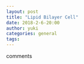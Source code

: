 ```yaml
---
layout: post
title: "Lipid Bilayer Cell"
date: 2018-2-6-20:00
author: yuki
categories: general
tags:
---
```

comments
